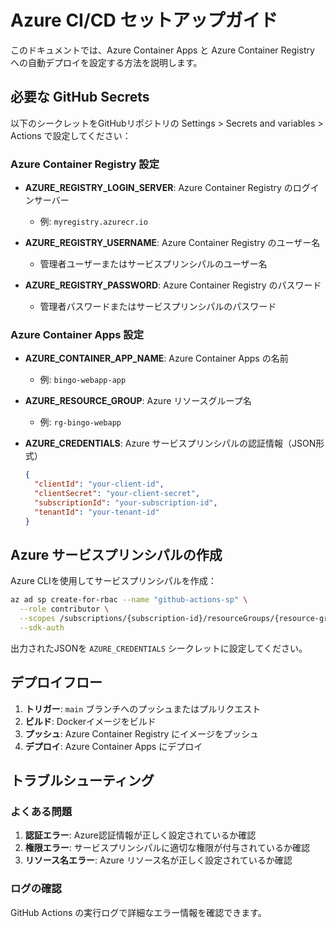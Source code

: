 # Azure CI/CD セットアップガイド

このドキュメントでは、Azure Container Apps と Azure Container Registry への自動デプロイを設定する方法を説明します。

## 必要な GitHub Secrets

以下のシークレットをGitHubリポジトリの Settings > Secrets and variables > Actions で設定してください：

### Azure Container Registry 設定

- **AZURE_REGISTRY_LOGIN_SERVER**: Azure Container Registry のログインサーバー
  - 例: `myregistry.azurecr.io`

- **AZURE_REGISTRY_USERNAME**: Azure Container Registry のユーザー名
  - 管理者ユーザーまたはサービスプリンシパルのユーザー名

- **AZURE_REGISTRY_PASSWORD**: Azure Container Registry のパスワード
  - 管理者パスワードまたはサービスプリンシパルのパスワード

### Azure Container Apps 設定

- **AZURE_CONTAINER_APP_NAME**: Azure Container Apps の名前
  - 例: `bingo-webapp-app`

- **AZURE_RESOURCE_GROUP**: Azure リソースグループ名
  - 例: `rg-bingo-webapp`

- **AZURE_CREDENTIALS**: Azure サービスプリンシパルの認証情報（JSON形式）
  ```json
  {
    "clientId": "your-client-id",
    "clientSecret": "your-client-secret",
    "subscriptionId": "your-subscription-id",
    "tenantId": "your-tenant-id"
  }
  ```

## Azure サービスプリンシパルの作成

Azure CLIを使用してサービスプリンシパルを作成：

```bash
az ad sp create-for-rbac --name "github-actions-sp" \
  --role contributor \
  --scopes /subscriptions/{subscription-id}/resourceGroups/{resource-group-name} \
  --sdk-auth
```

出力されたJSONを `AZURE_CREDENTIALS` シークレットに設定してください。

## デプロイフロー

1. **トリガー**: `main` ブランチへのプッシュまたはプルリクエスト
2. **ビルド**: Dockerイメージをビルド
3. **プッシュ**: Azure Container Registry にイメージをプッシュ
4. **デプロイ**: Azure Container Apps にデプロイ

## トラブルシューティング

### よくある問題

1. **認証エラー**: Azure認証情報が正しく設定されているか確認
2. **権限エラー**: サービスプリンシパルに適切な権限が付与されているか確認
3. **リソース名エラー**: Azure リソース名が正しく設定されているか確認

### ログの確認

GitHub Actions の実行ログで詳細なエラー情報を確認できます。